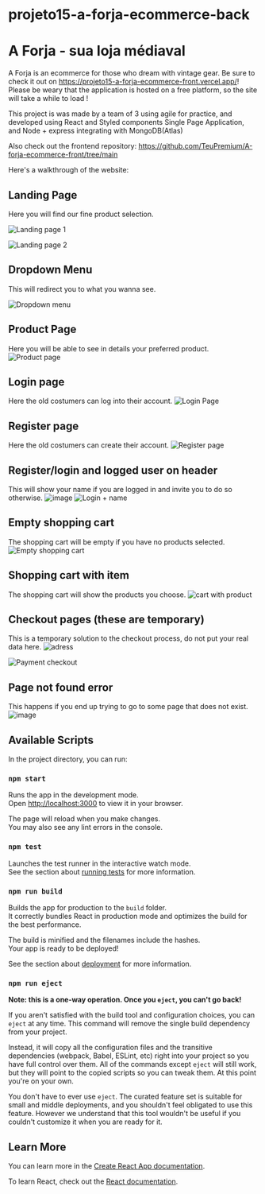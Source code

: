 # projeto15-a-forja-ecommerce-back

# A Forja - sua loja médiaval

A Forja is an ecommerce for those who dream with vintage gear. Be sure to check it out on https://projeto15-a-forja-ecommerce-front.vercel.app/! 
Please be weary that the application is hosted on a free platform, so the site will take a while to load !

This project is was made by a team of 3 using agile for practice, and developed using React and Styled components Single Page Application, and Node + express integrating with MongoDB(Atlas)

Also check out the frontend repository: https://github.com/TeuPremium/A-forja-ecommerce-front/tree/main

Here's a walkthrough of the website:

## Landing Page
Here you will find our fine product selection.

![Landing page 1](https://github.com/oigorholanda/projeto15-a-forja-ecommerce-front/assets/50275359/e90896ff-317f-4213-bc23-e828c43a2586)

![Landing page 2](https://github.com/oigorholanda/projeto15-a-forja-ecommerce-front/assets/50275359/63569db7-1bf9-4287-8710-085000ab5663)

## Dropdown Menu
This will redirect you to what you wanna see. 

![Dropdown menu](https://github.com/oigorholanda/projeto15-a-forja-ecommerce-front/assets/50275359/a146d4e9-cc28-480a-8da6-afc806724186)

## Product Page
Here you will be able to see in details your preferred product.
![Product page](https://github.com/oigorholanda/projeto15-a-forja-ecommerce-front/assets/50275359/1d226c65-dff1-49c2-8654-a4b406cf6b28)


## Login page
Here the old costumers can log into their account.
![Login Page](https://github.com/oigorholanda/projeto15-a-forja-ecommerce-front/assets/50275359/3580f90c-1170-440e-ba6f-28cc765ffa4e)

## Register page
Here the old costumers can create their account.
![Register page](https://github.com/oigorholanda/projeto15-a-forja-ecommerce-front/assets/50275359/341de114-e69d-49c7-a220-e069644b2fd0)

## Register/login and logged user on header
This will show your name if you are logged in and invite you to do so otherwise.
![image](https://github.com/oigorholanda/projeto15-a-forja-ecommerce-front/assets/50275359/dae5d5d3-ce97-4875-9acf-741e3aca5af5) ![Login + name](https://github.com/oigorholanda/projeto15-a-forja-ecommerce-front/assets/50275359/bb419c85-a3eb-4db1-9069-e3f0036abe42)


## Empty shopping cart
The shopping cart will be empty if you have no products selected.
![Empty shopping cart](https://github.com/oigorholanda/projeto15-a-forja-ecommerce-front/assets/50275359/c3992e5a-32da-4c2e-8a0e-4cced346d798)

## Shopping cart with item
The shopping cart will show the products you choose.
![cart with product](https://github.com/oigorholanda/projeto15-a-forja-ecommerce-front/assets/50275359/44f885f5-cd97-49ad-b88f-f6f4362c865c)

## Checkout pages (these are temporary)
This is a temporary solution to the checkout process, do not put your real data here.
![adress](https://github.com/oigorholanda/projeto15-a-forja-ecommerce-front/assets/50275359/019c0ead-5c65-47f4-a5b5-b8ee7a8d0853)

![Payment checkout](https://github.com/oigorholanda/projeto15-a-forja-ecommerce-front/assets/50275359/4ef9c30f-8a74-41b7-9f7e-b5fa8cd0d174)


## Page not found error
This happens if you end up trying to go to some page that does not exist. 
![image](https://github.com/oigorholanda/projeto15-a-forja-ecommerce-front/assets/50275359/bf81239c-52f4-4967-a612-81c06252ccc2)




## Available Scripts

In the project directory, you can run:

### `npm start`

Runs the app in the development mode.\
Open [http://localhost:3000](http://localhost:3000) to view it in your browser.

The page will reload when you make changes.\
You may also see any lint errors in the console.

### `npm test`

Launches the test runner in the interactive watch mode.\
See the section about [running tests](https://facebook.github.io/create-react-app/docs/running-tests) for more information.

### `npm run build`

Builds the app for production to the `build` folder.\
It correctly bundles React in production mode and optimizes the build for the best performance.

The build is minified and the filenames include the hashes.\
Your app is ready to be deployed!

See the section about [deployment](https://facebook.github.io/create-react-app/docs/deployment) for more information.

### `npm run eject`

**Note: this is a one-way operation. Once you `eject`, you can't go back!**

If you aren't satisfied with the build tool and configuration choices, you can `eject` at any time. This command will remove the single build dependency from your project.

Instead, it will copy all the configuration files and the transitive dependencies (webpack, Babel, ESLint, etc) right into your project so you have full control over them. All of the commands except `eject` will still work, but they will point to the copied scripts so you can tweak them. At this point you're on your own.

You don't have to ever use `eject`. The curated feature set is suitable for small and middle deployments, and you shouldn't feel obligated to use this feature. However we understand that this tool wouldn't be useful if you couldn't customize it when you are ready for it.

## Learn More

You can learn more in the [Create React App documentation](https://facebook.github.io/create-react-app/docs/getting-started).

To learn React, check out the [React documentation](https://reactjs.org/).
